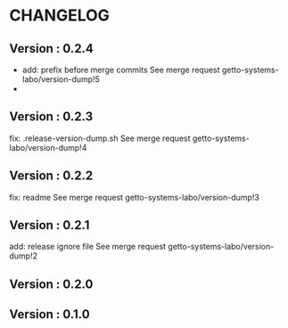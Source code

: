 # CHANGELOG

## Version : 0.2.4

- add: prefix before merge commits See merge request getto-systems-labo/version-dump!5
- 

## Version : 0.2.3

fix: .release-version-dump.sh See merge request getto-systems-labo/version-dump!4


## Version : 0.2.2

fix: readme See merge request getto-systems-labo/version-dump!3


## Version : 0.2.1

add: release ignore file See merge request getto-systems-labo/version-dump!2


## Version : 0.2.0



## Version : 0.1.0


